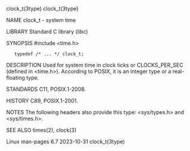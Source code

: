 clock_t(3type)																	clock_t(3type)

NAME
       clock_t - system time

LIBRARY
       Standard C library (libc)

SYNOPSIS
       #include <time.h>

       typedef /* ... */ clock_t;

DESCRIPTION
       Used for system time in clock ticks or CLOCKS_PER_SEC (defined in <time.h>).  According to POSIX, it is an integer type or a real-floating type.

STANDARDS
       C11, POSIX.1-2008.

HISTORY
       C89, POSIX.1-2001.

NOTES
       The following headers also provide this type: <sys/types.h> and <sys/times.h>.

SEE ALSO
       times(2), clock(3)

Linux man-pages 6.7							  2023-10-31								clock_t(3type)
